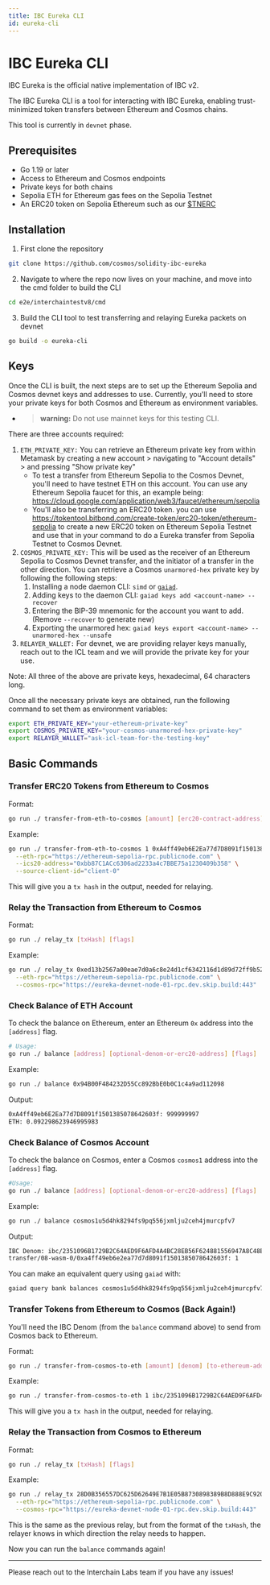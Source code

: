 ```yaml
---
title: IBC Eureka CLI
id: eureka-cli
---
```


# IBC Eureka CLI

IBC Eureka is the official native implementation of IBC v2.

The IBC Eureka CLI is a tool for interacting with IBC Eureka, enabling trust-minimized token transfers between Ethereum and Cosmos chains.

This tool is currently in `devnet` phase.

## Prerequisites

- Go 1.19 or later
- Access to Ethereum and Cosmos endpoints
- Private keys for both chains
- Sepolia ETH for Ethereum gas fees on the Sepolia Testnet
- An ERC20 token on Sepolia Ethereum such as our [$TNERC](https://sepolia.etherscan.io/token/0xa4ff49eb6e2ea77d7d8091f1501385078642603f)

## Installation

1. First clone the repository
```bash
git clone https://github.com/cosmos/solidity-ibc-eureka
```

2. Navigate to where the repo now lives on your machine, and move into the cmd folder to build the CLI

```bash
cd e2e/interchaintestv8/cmd
```

3. Build the CLI tool to test transferring and relaying Eureka packets on devnet
```bash
go build -o eureka-cli
```

## Keys

Once the CLI is built, the next steps are to set up the Ethereum Sepolia and Cosmos devnet keys and addresses to use. Currently, you'll need to store your private keys for both Cosmos and Ethereum as environment variables.

  - > **warning:** Do not use mainnet keys for this testing CLI.

There are three accounts required:
1. `ETH_PRIVATE_KEY:` You can retrieve an Ethereum private key from within Metamask by creating a new account > navigating to "Account details" > and pressing "Show private key"
    - To test a transfer from Ethereum Sepolia to the Cosmos Devnet, you'll need to have testnet ETH on this account. You can use any Ethereum Sepolia faucet for this, an example being: https://cloud.google.com/application/web3/faucet/ethereum/sepolia
    - You'll also be transferring an ERC20 token. you can use https://tokentool.bitbond.com/create-token/erc20-token/ethereum-sepolia to create a new ERC20 token on Ethereum Sepolia Testnet and use that in your command to do a Eureka transfer from Sepolia Testnet to Cosmos Devnet.
2. `COSMOS_PRIVATE_KEY:` This will be used as the receiver of an Ethereum Sepolia to Cosmos Devnet transfer, and the initiator of a transfer in the other direction. You can retrieve a Cosmos `unarmored-hex` private key by following the following steps:
    1. Installing a node daemon CLI: `simd` or <code><a href="https://github.com/cosmos/gaia">gaiad</a></code>.
    2. Adding keys to the daemon CLI: `gaiad keys add <account-name> --recover`
    3. Entering the BIP-39 mnemonic for the account you want to add. (Remove `--recover` to generate new)
    4. Exporting the unarmored hex: `gaiad keys export <account-name> --unarmored-hex --unsafe`
3. `RELAYER_WALLET:` For devnet, we are providing relayer keys manually, reach out to the ICL team and we will provide the private key for your use. 

Note: All three of the above are private keys, hexadecimal, 64 characters long.

Once all the necessary private keys are obtained, run the following command to set them as environment variables:

```bash
export ETH_PRIVATE_KEY="your-ethereum-private-key"
export COSMOS_PRIVATE_KEY="your-cosmos-unarmored-hex-private-key"
export RELAYER_WALLET="ask-icl-team-for-the-testing-key"
```

## Basic Commands

### Transfer ERC20 Tokens from Ethereum to Cosmos

Format:

```bash
go run ./ transfer-from-eth-to-cosmos [amount] [erc20-contract-address] [to-address] [flags]
```

Example:

```bash
go run ./ transfer-from-eth-to-cosmos 1 0xA4ff49eb6E2Ea77d7D8091f1501385078642603f cosmos1u5d4hk8294fs9pq556jxmlju2ceh4jmurcpfv7 \
  --eth-rpc="https://ethereum-sepolia-rpc.publicnode.com" \
  --ics20-address="0xbb87C1ACc6306ad2233a4c7BBE75a1230409b358" \
  --source-client-id="client-0"
```

This will give you a `tx hash` in the output, needed for relaying.

### Relay the Transaction from Ethereum to Cosmos

Format:

```bash
go run ./ relay_tx [txHash] [flags]
```

Example:

```bash
go run ./ relay_tx 0xed13b2567a00eae7d0a6c8e24d1cf6342116d1d89d72ff9b52b690cdd3a5dd98 \
  --eth-rpc="https://ethereum-sepolia-rpc.publicnode.com" \
  --cosmos-rpc="https://eureka-devnet-node-01-rpc.dev.skip.build:443"
```

### Check Balance of ETH Account

To check the balance on Ethereum, enter an Ethereum `0x` address into the `[address]` flag.

```bash
# Usage:
go run ./ balance [address] [optional-denom-or-erc20-address] [flags]
```

Example:

```bash
go run ./ balance 0x94B00F484232D55Cc892BbE0b0C1c4a9ad112098
```

Output:

```bash
0xA4ff49eb6E2Ea77d7D8091f1501385078642603f: 999999997
ETH: 0.092298623946995983
```

### Check Balance of Cosmos Account

To check the balance on Cosmos, enter a Cosmos `cosmos1` address into the `[address]` flag.

```bash
#Usage:
go run ./ balance [address] [optional-denom-or-erc20-address] [flags]
```

Example:

```bash
go run ./ balance cosmos1u5d4hk8294fs9pq556jxmlju2ceh4jmurcpfv7
```

Output:

```bash
IBC Denom: ibc/2351096B1729B2C64AED9F6AFD4A4BC28EB56F624881556947A8C48EDB9ED444
transfer/08-wasm-0/0xa4ff49eb6e2ea77d7d8091f1501385078642603f: 1
```

You can make an equivalent query using `gaiad` with:

```bash
gaiad query bank balances cosmos1u5d4hk8294fs9pq556jxmlju2ceh4jmurcpfv7 --chain-id=highway-dev-1 --node=https://eureka-devnet-node-01-rpc.dev.skip.build:443 --output json
```

### Transfer Tokens from Ethereum to Cosmos (Back Again!)

You'll need the IBC Denom (from the `balance` command above) to send from Cosmos back to Ethereum.

Format:

```bash
go run ./ transfer-from-cosmos-to-eth [amount] [denom] [to-ethereum-address] [flags]
```

Example:

```bash
go run ./ transfer-from-cosmos-to-eth 1 ibc/2351096B1729B2C64AED9F6AFD4A4BC28EB56F624881556947A8C48EDB9ED444 0x94B00F484232D55Cc892BbE0b0C1c4a9ad112098
```

This will give you a `tx hash` in the output, needed for relaying.

### Relay the Transaction from Cosmos to Ethereum

Format:

```bash
go run ./ relay_tx [txHash] [flags]
```

Example:

```bash
go run ./ relay_tx 28D0B356557DC625D62649E7B1E05B8730898389B8D888E9C920BED33429D9EB \
  --eth-rpc="https://ethereum-sepolia-rpc.publicnode.com" \
  --cosmos-rpc="https://eureka-devnet-node-01-rpc.dev.skip.build:443"
  ```

This is the same as the previous relay, but from the format of the `txHash`, the relayer knows in which direction the relay needs to happen.

Now you can run the `balance` commands again!

---

Please reach out to the Interchain Labs team if you have any issues!

